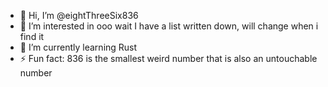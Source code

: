 - 👋 Hi, I’m @eightThreeSix836
- 👀 I’m interested in ooo wait I have a list written down, will change when i find it
- 🌱 I’m currently learning Rust
- ⚡ Fun fact: 836 is the smallest weird number that is also an untouchable number
